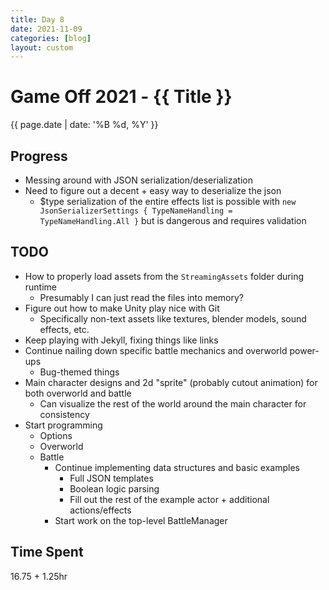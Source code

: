 ```yaml
---
title: Day 8
date: 2021-11-09
categories: [blog]
layout: custom
---
```

# Game Off 2021 - {{ Title }}
{{ page.date | date: '%B %d, %Y' }}

## Progress

- Messing around with JSON serialization/deserialization
- Need to figure out a decent + easy way to deserialize the json
  - $type serialization of the entire effects list is possible with `new JsonSerializerSettings { TypeNameHandling = TypeNameHandling.All }` but is dangerous and requires validation

## TODO

- How to properly load assets from the `StreamingAssets` folder during runtime
  - Presumably I can just read the files into memory?
- Figure out how to make Unity play nice with Git
  - Specifically non-text assets like textures, blender models, sound effects, etc.
- Keep playing with Jekyll, fixing things like links
- Continue nailing down specific battle mechanics and overworld power-ups
  - Bug-themed things
- Main character designs and 2d "sprite" (probably cutout animation) for both overworld and battle
  - Can visualize the rest of the world around the main character for consistency
- Start programming
  - Options
  - Overworld
  - Battle
    - Continue implementing data structures and basic examples
      - Full JSON templates
      - Boolean logic parsing
      - Fill out the rest of the example actor + additional actions/effects
    - Start work on the top-level BattleManager

## Time Spent

16.75 + 1.25hr